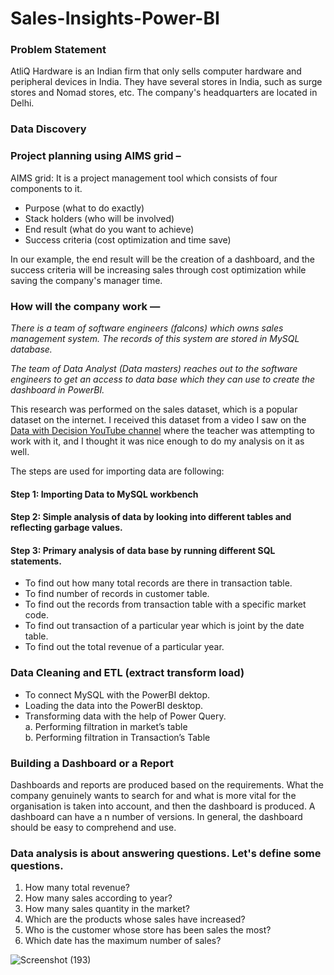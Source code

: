 # Sales-Insights-Power-BI
### Problem Statement
AtliQ Hardware is an Indian firm that only sells computer hardware and peripheral devices in India. They have several stores in India, such as surge stores and Nomad stores, etc. The company's headquarters are located in Delhi.

### Data Discovery
### Project planning using AIMS grid –

AIMS grid: It is a project management tool which consists of four components to it.
* Purpose (what to do exactly)
* Stack holders (who will be involved)
* End result (what do you want to achieve)
* Success criteria (cost optimization and time save)

In our example, the end result will be the creation of a dashboard, and the success criteria will be increasing sales through cost optimization while saving the company's manager time.

### How will the company work —

*There is a team of software engineers (falcons) which owns sales management system. The records of this system are stored in MySQL database.*

*The team of Data Analyst (Data masters) reaches out to the software engineers to get an access to data base which they can use to create the dashboard in PowerBI.*

This research was performed on the  sales dataset, which is a popular dataset on the internet. I received this dataset from a video I saw on the [Data with Decision YouTube channel](https://www.youtube.com/@codebasics) where the teacher was attempting to work with it, and I thought it was nice enough to do my analysis on it as well. 
 
The steps are used for importing data are following:
#### Step 1: Importing Data to MySQL workbench
#### Step 2: Simple analysis of data by looking into different tables and reflecting garbage values.
#### Step 3: Primary analysis of data base by running different SQL statements.
* To find out how many total records are there in transaction table.
* To find number of records in customer table.
* To find out the records from transaction table with a specific market code.
* To find out transaction of a particular year which is joint by the date table.
* To find out the total revenue of a particular year.

### Data Cleaning and ETL (extract transform load)
* To connect MySQL with the PowerBI dektop.
* Loading the data into the PowerBI desktop.
* Transforming data with the help of Power Query. <br/>
   a. Performing filtration in market’s table  <br/>
   b. Performing filtration in Transaction’s Table
   
### Building a Dashboard or a Report

Dashboards and reports are produced based on the requirements. What the company genuinely wants to search for and what is more vital for the organisation is taken into account, and then the dashboard is produced. A dashboard can have a n number of versions. In general, the dashboard should be easy to comprehend and use.

### Data analysis is about answering questions. Let's define some questions.
1. How many total revenue?
2. How many sales according to year?
3. How many sales quantity in the market?
4. Which are the products whose sales have increased?
5. Who is the customer whose store has been sales the most?
6. Which date has the maximum number of sales?



![Screenshot (193)](https://user-images.githubusercontent.com/104266403/208289347-04d2fbf4-6f0d-48c3-a8aa-7605a841daf0.png)

